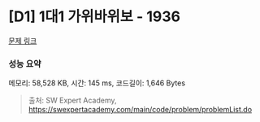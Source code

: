 # [D1] 1대1 가위바위보 - 1936 

[문제 링크](https://swexpertacademy.com/main/code/problem/problemDetail.do?contestProbId=AV5PjKXKALcDFAUq) 

### 성능 요약

메모리: 58,528 KB, 시간: 145 ms, 코드길이: 1,646 Bytes



> 출처: SW Expert Academy, https://swexpertacademy.com/main/code/problem/problemList.do